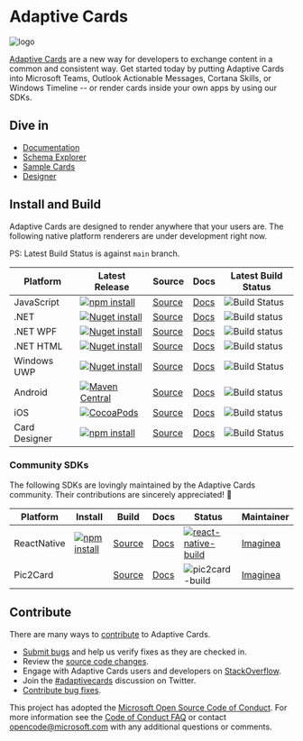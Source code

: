 # Adaptive Cards

![logo](assets/adaptive-card-200.png)

[Adaptive Cards](https://adaptivecards.io) are a new way for developers to exchange content in a common and consistent way. Get started today by putting Adaptive Cards into Microsoft Teams, Outlook Actionable Messages, Cortana Skills, or Windows Timeline -- or render cards inside your own apps by using our SDKs.

## Dive in

* [Documentation](https://adaptivecards.io/documentation/)
* [Schema Explorer](https://adaptivecards.io/explorer/)
* [Sample Cards](https://adaptivecards.io/samples/)
* [Designer](https://adaptivecards.io/designer/)

## Install and Build

Adaptive Cards are designed to render anywhere that your users are. The following native platform renderers are under development right now.

PS: Latest Build Status is against `main` branch.

|Platform|Latest Release|Source|Docs|Latest Build Status|
|---|---|---|---|---|
| JavaScript | [![npm install](https://img.shields.io/npm/v/adaptivecards.svg)](https://www.npmjs.com/package/adaptivecards) | [Source](https://github.com/Microsoft/AdaptiveCards/tree/main/source/nodejs/adaptivecards)| [Docs](https://docs.microsoft.com/en-us/adaptive-cards/display/libraries/htmlclient) | ![Build Status](https://img.shields.io/azure-devops/build/Microsoft/56cf629e-8f3a-4412-acbc-bf69366c552c/20564/main.svg) |
| .NET | [![Nuget install](https://img.shields.io/nuget/vpre/AdaptiveCards.svg)](https://www.nuget.org/packages/AdaptiveCards) | [Source](https://github.com/Microsoft/AdaptiveCards/tree/main/source/dotnet)| [Docs](https://docs.microsoft.com/en-us/adaptive-cards/create/libraries/net) | ![Build status](https://img.shields.io/azure-devops/build/Microsoft/56cf629e-8f3a-4412-acbc-bf69366c552c/20596/main.svg) |
| .NET WPF | [![Nuget install](https://img.shields.io/nuget/vpre/AdaptiveCards.Rendering.Wpf.svg)](https://www.nuget.org/packages/AdaptiveCards.Rendering.Wpf) | [Source](https://github.com/Microsoft/AdaptiveCards/tree/main/source/dotnet)| [Docs](https://docs.microsoft.com/en-us/adaptive-cards/display/libraries/net-wpf) | ![Build status](https://img.shields.io/azure-devops/build/Microsoft/56cf629e-8f3a-4412-acbc-bf69366c552c/20596/main.svg) |
| .NET HTML | [![Nuget install](https://img.shields.io/nuget/vpre/AdaptiveCards.Rendering.Html.svg)](https://www.nuget.org/packages/AdaptiveCards.Rendering.Html) | [Source](https://github.com/Microsoft/AdaptiveCards/tree/main/source/dotnet) | [Docs](https://docs.microsoft.com/en-us/adaptive-cards/display/libraries/net-html) | ![Build status](https://img.shields.io/azure-devops/build/Microsoft/56cf629e-8f3a-4412-acbc-bf69366c552c/20596/main.svg) |
| Windows UWP | [![Nuget install](https://img.shields.io/nuget/vpre/AdaptiveCards.Rendering.Uwp.svg)](https://www.nuget.org/packages/AdaptiveCards.Rendering.Uwp) | [Source](https://github.com/Microsoft/AdaptiveCards/tree/main/source/uwp) | [Docs](https://docs.microsoft.com/en-us/adaptive-cards/display/libraries/uwp) | ![Build Status](https://img.shields.io/azure-devops/build/Microsoft/56cf629e-8f3a-4412-acbc-bf69366c552c/20583/main.svg) |
| Android | [![Maven Central](https://img.shields.io/maven-central/v/io.adaptivecards/adaptivecards-android.svg)](https://search.maven.org/#search%7Cga%7C1%7Ca%3A%22adaptivecards-android%22) | [Source](https://github.com/Microsoft/AdaptiveCards/tree/main/source/android) | [Docs](https://docs.microsoft.com/en-us/adaptive-cards/display/libraries/android) | ![Build status](https://img.shields.io/azure-devops/build/Microsoft/56cf629e-8f3a-4412-acbc-bf69366c552c/37913/main.svg)
| iOS | [![CocoaPods](https://img.shields.io/cocoapods/v/AdaptiveCards.svg)](https://cocoapods.org/pods/AdaptiveCards) | [Source](https://github.com/Microsoft/AdaptiveCards/tree/main/source/ios) | [Docs](https://docs.microsoft.com/en-us/adaptive-cards/display/libraries/ios) |  ![Build status](https://img.shields.io/azure-devops/build/Microsoft/56cf629e-8f3a-4412-acbc-bf69366c552c/37917/main.svg) |
| Card Designer | [![npm install](https://img.shields.io/npm/v/adaptivecards-designer.svg)](https://www.npmjs.com/package/adaptivecards-designer) | [Source](https://github.com/Microsoft/AdaptiveCards/tree/main/source/nodejs/adaptivecards-designer)| [Docs](https://www.npmjs.com/package/adaptivecards-designer) | ![Build Status](https://img.shields.io/azure-devops/build/Microsoft/56cf629e-8f3a-4412-acbc-bf69366c552c/20564/main.svg) |

### Community SDKs

The following SDKs are lovingly maintained by the Adaptive Cards community. Their contributions are sincerely appreciated! 🎉

|Platform|Install|Build|Docs|Status|Maintainer|
|---|---|---|---|---|---|
| ReactNative | [![npm install](https://img.shields.io/npm/v/adaptivecards-reactnative.svg)](https://www.npmjs.com/package/adaptivecards-reactnative) | [Source](https://github.com/Microsoft/AdaptiveCards/tree/main/source/community/reactnative)| [Docs](https://github.com/Microsoft/AdaptiveCards/blob/main/source/community/reactnative/README.md) | [![react-native-build](https://github.com/microsoft/AdaptiveCards/workflows/react-native-build/badge.svg)](https://dev.azure.com/microsoft/AdaptiveCards/_build/latest?definitionId=38416) | [Imaginea](https://github.com/Microsoft/AdaptiveCards/blob/main/source/community/reactnative/Contributors.md)
| Pic2Card | | [Source](https://github.com/Microsoft/AdaptiveCards/tree/main/source/pic2card) | [Docs](https://github.com/Microsoft/AdaptiveCards/blob/main/source/pic2card/README.md) | ![pic2card-build](https://github.com/Microsoft/AdaptiveCards/workflows/pic2card-build/badge.svg) | [Imaginea](https://github.com/Microsoft/AdaptiveCards/blob/main/source/community/reactnative/Contributors.md)


## Contribute

There are many ways to [contribute](https://github.com/Microsoft/AdaptiveCards/blob/main/.github/CONTRIBUTING.md) to Adaptive Cards.
* [Submit bugs](https://github.com/Microsoft/AdaptiveCards/issues) and help us verify fixes as they are checked in.
* Review the [source code changes](https://github.com/Microsoft/AdaptiveCards/pulls).
* Engage with Adaptive Cards users and developers on [StackOverflow](http://stackoverflow.com/questions/tagged/adaptive-cards). 
* Join the [#adaptivecards](https://twitter.com/hashtag/adaptivecards?f=tweets&vertical=default) discussion on Twitter.
* [Contribute bug fixes](https://github.com/Microsoft/AdaptiveCards/blob/main/.github/CONTRIBUTING.md).

This project has adopted the [Microsoft Open Source Code of Conduct](https://opensource.microsoft.com/codeofconduct/). For more information see 
the [Code of Conduct FAQ](https://opensource.microsoft.com/codeofconduct/faq/) or contact [opencode@microsoft.com](mailto:opencode@microsoft.com) with any additional questions or comments.

